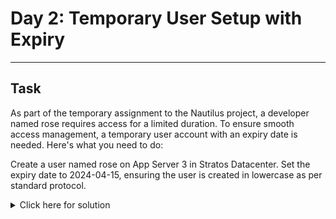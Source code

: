 # Day 2: Temporary User Setup with Expiry

---
## Task
As part of the temporary assignment to the Nautilus project, a developer named rose requires access for a limited duration. To ensure smooth access management, a temporary user account with an expiry date is needed. Here's what you need to do:  
  
Create a user named rose on App Server 3 in Stratos Datacenter. Set the expiry date to 2024-04-15, ensuring the user is created in lowercase as per standard protocol. 

<details>
  <summary>Click here for solution</summary>
  
## Solution
1. SSH into server 3
2. Create user rose with expiry date April 15 2024
```bash
sudo useradd -e 2024-04-15 rose
```
3. Set password for user rose
```bash
sudo passwd rose
```
4. Verify user and expiry date
```bash
sudo chage -l rose
# Expected line: Account expires : Apr 15, 2024
```
</details>

